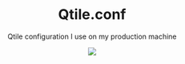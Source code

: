 <div align="center">

# Qtile.conf
Qtile configuration I use on my production machine

<img src="https://i.ibb.co/QMB73TQ/image.png">
</div>

